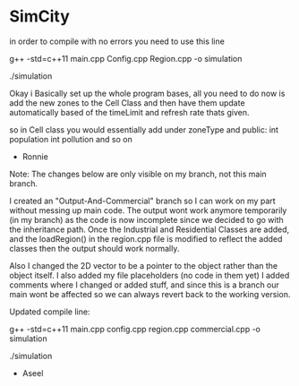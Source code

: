 # SimCity

in order to compile with no errors you need to use this line

g++ -std=c++11 main.cpp Config.cpp Region.cpp -o simulation

./simulation


Okay i Basically set up the whole program bases, all you need to do now is add the new zones to the Cell Class and then have
them update automatically based of the timeLimit and refresh rate thats given. 

so in Cell class you would essentially add under zoneType and public:
int population
int pollution 
and so on

- Ronnie

Note: The changes below are only visible on my branch, not this main branch.

I created an "Output-And-Commercial" branch so I can work on my part without messing up main code.
The output wont work anymore temporarily (in my branch) as the code is now incomplete since we decided to go with the inheritance path. Once the Industrial and Residential Classes are added, and the loadRegion() in the region.cpp file is modified to reflect the added classes then the output should work normally.

Also I changed the 2D vector to be a pointer to the object rather than the object itself. I also added my file placeholders (no code in them yet)
I added comments where I changed or added stuff, and since this is a branch our main wont be affected so we can always revert back to the working version. 

Updated compile line:

g++ -std=c++11 main.cpp config.cpp region.cpp commercial.cpp -o simulation

./simulation

- Aseel
